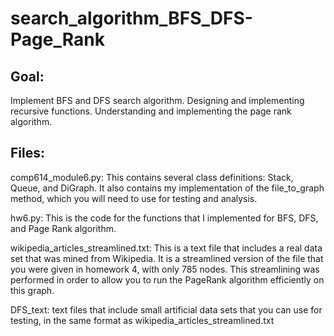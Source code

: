 # search_algorithm_BFS_DFS-Page_Rank

## Goal:
Implement BFS and DFS search algorithm.
Designing and implementing recursive functions.
Understanding and implementing the page rank algorithm.

## Files:
comp614_module6.py: This contains several class definitions: Stack, Queue, and DiGraph. It also contains my implementation of the file_to_graph method, which you will need to use for testing and analysis.

hw6.py: This is the code for the functions that I implemented for BFS, DFS, and Page Rank algorithm.

wikipedia_articles_streamlined.txt: This is a text file that includes a real data set that was mined from Wikipedia. It is a streamlined version of the file that you were given in homework 4, with only 785 nodes. This streamlining was performed in order to allow you to run the PageRank algorithm efficiently on this graph.

DFS_text: text files that include small artificial data sets that you can use for testing, in the same format as wikipedia_articles_streamlined.txt
